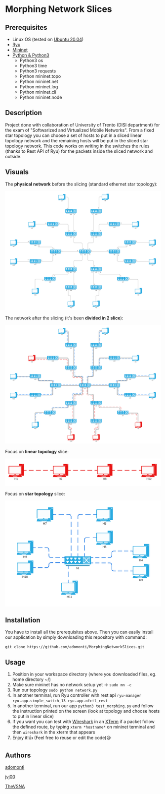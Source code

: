 # Morphing Network Slices
## Prerequisites
* Linux OS (tested on [Ubuntu 20.04](https://releases.ubuntu.com/20.04/))
* [Ryu](https://ryu-sdn.org/)
* [Mininet](http://mininet.org/)
* [Python & Python3](https://www.python.org/)
  * Python3 os
  * Python3 time
  * Python3 requests
  * Python mininet.topo
  * Python mininet.net
  * Python mininet.log
  * Python mininet.cli
  * Python mininet.node
## Description
Project done with collaboration of University of Trento (DISI department) for the exam of "Softwarized and Virtualized Mobile Networks".
From a fixed star topology you can choose a set of hosts to put in a sliced linear topology network and the remaining hosts will be put in the sliced star topology network.
This code works on writing in the switches the rules (thanks to Rest API of Ryu) for the packets inside the sliced network and outside.
## Visuals
The **physical network** before the slicing (standard ethernet star topology):

![alt text](https://github.com/adomonti/MorphingNetworkSlices/blob/main/images/topology.png)

The network after the slicing (it's been **divided in 2 slice**):

![alt text](https://github.com/adomonti/MorphingNetworkSlices/blob/main/images/topology%20sliced.png)

Focus on **linear topology** slice:

![alt text](https://github.com/adomonti/MorphingNetworkSlices/blob/main/images/linear%20topology.png)

Focus on **star topology** slice:

![alt text](https://github.com/adomonti/MorphingNetworkSlices/blob/main/images/star%20topology.png)
## Installation
You have to install all the prerequisites above. Then you can easily install our application by simply downloading this repository with command:
```
git clone https://github.com/adomonti/MorphingNetworkSlices.git
```
## Usage
1. Position in your workspace directory (where you downloaded files, eg. home directory ~/)
1. Make sure mininet has no network setup yet -> `sudo mn -c`
2. Run our topology `sudo python network.py`
3. In another terminal, run Ryu controller with rest api `ryu-manager ryu.app.simple_switch_13 ryu.app.ofctl_rest`
4. In another terminal, run our app `python3 test_morphing.py` and follow the instruction printed on the screen (look at topology and choose hosts to put in linear slice)
5. If you want you can test with [Wireshark](https://www.wireshark.org/) in an [XTerm](https://invisible-island.net/xterm/) if a packet follow the defined route, by typing `xterm *hostname*` on mininet terminal and then `wireshark` in the xterm that appears
6. Enjoy it!:+1: (Feel free to reuse or edit the code):smiley:
## Authors
[adomonti](https://github.com/adomonti)

[jvj00](https://github.com/jvj00)

[TheVSNA](https://github.com/TheVSNA)
